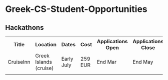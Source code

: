 # Greek-CS-Student-Opportunities

## Hackathons

<table style="width:100%">
  <tr>
    <th>Title</th>
    <th>Location</th>
    <th>Dates</th>
	  <th>Cost</th>
    <th>Applications Open</th>
    <th>Applications Close</th>
    <th>Level</th>
    <th>Specific Criteria</th>
    <th>Scholarships Available</th>
    <th>Link</th>
  </tr>
  <tr>
    <td>CruiseInn</td>
    <td>Greek Islands (cruise)</td>
    <td>Early July</td>
	<td>259 EUR</td>    
	<td>End Mar</td>
    <td>End May</td>
    <td>All, Mostly Young Entrepreneurs</td>
    <td></td>
    <td>Potentially</td>
    <td><a href="https://getcruiseinn.com/">https://getcruiseinn.com/</a></td>
  </tr>
  <tr>
    <td></td>
    <td></td>
    <td></td>
    <td></td>
    <td></td>
    <td></td>
    <td></td>
  </tr>
</table> 



